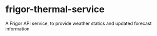 # frigor-thermal-service
A Frigor API service, to provide weather statics and updated forecast information
